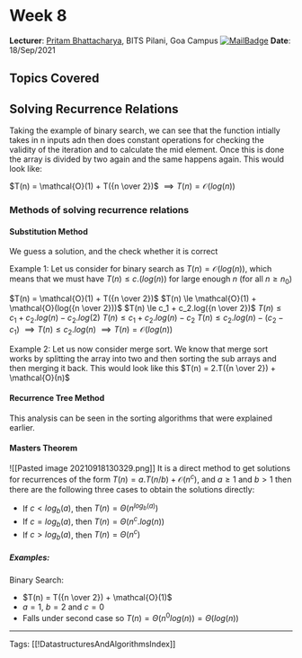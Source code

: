 # Week 8
**Lecturer**: [Pritam Bhattacharya](http://a.impartus.com/#/profile/3467741), BITS Pilani, Goa Campus
[![MailBadge](https://img.shields.io/badge/-pritamb@goa.bits--pilani.ac.in-EA4335?style=for-the-badge&logo=gmail&logoColor=white)](mailto:pritamb@goa.bits-pilani.ac.in)
**Date**: 18/Sep/2021

## Topics Covered

## Solving Recurrence Relations
Taking the example of binary search, we can see that the function intially takes in n inputs adn then does constant operations for checking the validity of the iteration and to calculate the mid element. Once this is done the array is divided by two again and the same happens again. This would look like:

$T(n) = \mathcal{O}(1) + T({n \over 2})$
$\implies T(n) = \mathcal{O}(log(n))$

### Methods of solving recurrence relations
#### Substitution Method
We guess a solution, and the check whether it is correct

Example 1: Let us consider for binary search as $T(n) = \mathcal{O}(log(n))$, which means that we must have $T(n) \le c.(log(n))$ for large enough $n$ (for all $n \ge n_0$)
 
 $T(n) =  \mathcal{O}(1) + T({n \over 2})$
 $T(n) \le  \mathcal{O}(1) + \mathcal{O}(log({n \over 2}))$
 $T(n) \le  c_1 + c_2.log({n \over 2})$
 $T(n) \le  c_1 + c_2.log(n) - c_2.log(2)$
 $T(n) \le  c_1 + c_2.log(n) - c_2$
 $T(n) \le  c_2.log(n) - (c_2 - c_1)$
 $\implies T(n) \le  c_2.log(n)$
 $\implies T(n) = \mathcal{O}(log(n))$
 
 Example 2: Let us now consider merge sort. We know that merge sort works by splitting the array into two and then sorting the sub arrays and then merging it back. This would look like this $T(n) = 2.T({n \over 2}) + \mathcal{O}(n)$
 
 #### Recurrence Tree Method
 This analysis can be seen in the sorting algorithms that were explained earlier.
 
 #### Masters Theorem
 ![[Pasted image 20210918130329.png]]
 It is a direct method to get solutions for recurrences of the form $T(n) = a.T(n/b) + \mathcal{O}(n^c)$, and $a \ge 1$ and $b \gt 1$ then there are the following three cases to obtain the solutions directly:
 - If $c \lt log_b(a)$, then $T(n) = \Theta(n^{log_b(a)})$
 - If $c = log_b(a)$, then $T(n) = \Theta(n^c.log(n))$
 - If $c \gt log_b(a)$, then $T(n) = \Theta(n^c)$
 
 ##### Examples:
 Binary Search:
- $T(n) = T({n \over 2}) + \mathcal{O}(1)$
- $a = 1$, $b = 2$ and $c = 0$
- Falls under second case so $T(n) = \Theta(n^0 log(n)) = \Theta(log(n))$
 
---
Tags: [[!DatastructuresAndAlgorithmsIndex]]